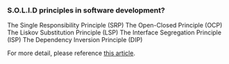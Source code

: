### S.O.L.I.D principles in software development?

The Single Responsibility Principle (SRP)
The Open-Closed Principle (OCP)
The Liskov Substitution Principle (LSP)
The Interface Segregation Principle (ISP)
The Dependency Inversion Principle (DIP)

For more detail, please reference [this article](https://proandroiddev.com/exploring-s-o-l-i-d-principle-in-android-a90947f57cf0).